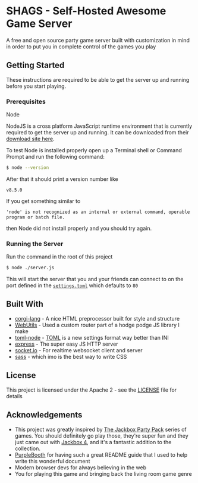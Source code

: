 # SHAGS - Self-Hosted Awesome Game Server

A free and open source party game server built with customization in mind in order to put you in complete control of the games you play

## Getting Started

These instructions are required to be able to get the server up and running before you start playing.

### Prerequisites

Node

NodeJS is a cross platform JavaScript runtime environment that is currently required to get the server up and running. It can be downloaded from their [download site here](https://nodejs.org/en/download/).

To test Node is installed properly open up a Terminal shell or Command Prompt and run the following command:
```sh
$ node --version
```

After that it should print a version number like
```
v8.5.0
```

If you get something similar to
```
'node' is not recognized as an internal or external command, operable program or batch file.
```

then Node did not install properly and you should try again.

### Running the Server

Run the command in the root of this project
```sh
$ node ./server.js
```

This will start the server that you and your friends can connect to on the port defined in the [`settings.toml`](settings.toml) which defaults to `80`

## Built With
- [corgi-lang](https://github.com/corgi-lang/corgi) - A nice HTML preprocessor built for style and structure
- [WebUtils](https://github.com/Nektro/WebUtils) - Used a custom router part of a hodge podge JS library I make
- [toml-node](https://github.com/BinaryMuse/toml-node) - [TOML](https://github.com/toml-lang/toml) is a new settings format way better than INI
- [express](https://github.com/expressjs/express) - The super easy JS HTTP server
- [socket.io](https://github.com/socketio/socket.io) - For realtime websocket client and server
- [sass](http://sass-lang.com/) - which imo is the best way to write CSS

## License

This project is licensed under the Apache 2 - see the [LICENSE](LICENSE) file for details

## Acknowledgements

- This project was greatly inspired by [The Jackbox Party Pack](https://jackboxgames.com/) series of games. You should definitely go play those, they're super fun and they just came out with [Jackbox 4](https://jackboxgames.com/project/jbpp4/), and it's a fantastic addition to the collection.
- [PurpleBooth](https://github.com/PurpleBooth) for having such a great README guide that I used to help write this wonderful document
- Modern browser devs for always believing in the web
- You for playing this game and bringing back the living room game genre

